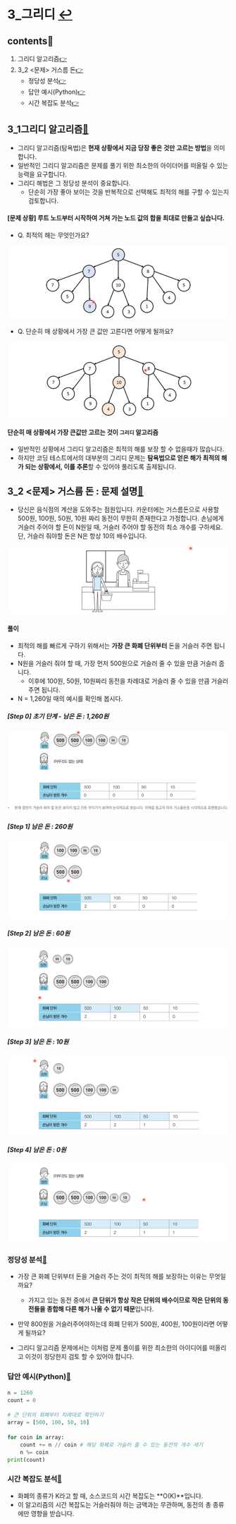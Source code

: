 # 3_그리디 [↩](../this_is_codingtest)

## contents📑<a id="contents"></a>

1. 그리디 알고리즘[👉](#3_1)
2. 3_2 <문제> 거스름 돈[👉](#3_2)
   * 정당성 분석[👉](#3_2-1)
   * 답안 예시(Python)[👉](#3_2-2)
   * 시간 복잡도 분석[👉](#3_2-3)

## 3_1그리디 알고리즘[📑](#contents)<a id="3_1"></a>

* 그리디 알고리즘(탐욕법)은 **현재 상황에서 지금 당장 좋은 것만 고르는 방법**을 의미합니다.
* 일반적인 그리디 알고리즘은 문제를 풀기 위한 최소한의 아이더어를 떠올릴 수 있는 능력을 요구합니다.
* 그리디 해법은 그 정당성 분석이 중요합니다.
  * 단순히 가장 좋아 보이는 것을 반복적으로 선택해도 최적의 해를 구할 수 있는지 검토합니다.

#### [문제 상황] 루트 노드부터 시작하여 거쳐 가는 노드 값의 합을 최대로 만들고 싶습니다.

* Q. 최적의 해는 무엇인가요?

![](./image/3_1.png)

* Q. 단순히 매 상황에서 가장 큰 값만 고른다면 어떻게 될까요?

![](./image/3_2.png)

#### 단순히 매 상황에서 가장 큰값만 고르는 것이 `그리디` 알고리즘

* 일반적인 상황에서 그리디 알고리즘은 최적의 해를 보장 할 수 없을때가 많습니다.
* 하지만 코딩 테스트에서의 대부분의 그리디 문제는 **탐욕법으로 얻은 해가 최적의 해가 되는 상황에서, 이를 추론**할 수 있어야 풀리도록 출제됩니다.

## 3_2 <문제> 거스름 돈 : 문제 설명[📑](#contents)<a id="3_2"></a>

* 당신은 음식점의 계산을 도와주는 점원입니다. 카운터에는 거스름돈으로 사용할 500원, 100원, 50원, 10원 짜리 동전이 무한히 존재한다고 가정합니다. 손님에게 거슬러 주어야 할 돈이 N원일 때, 거슬러 주어야 할 동전의 최소 개수를 구하세요. 단, 거슬러 줘야할  돈은 N은 항상 10의 배수입니다.

![](./image/3_3-1.png)

#### 풀이

* 최적의 해를 빠르게 구하기 위해서는 **가장 큰 화폐 단위부터** 돈을 거슬러 주면 됩니다.
* N원을 거슬러 줘야 할 때, 가장 먼저 500원으로 거슬러 줄 수 있을 만큼 거슬러 줍니다.
  * 이후에 100원, 50원, 10원짜리 동전을 차례대로 거슬러 줄 수 있을 만큼 거슬러 주면 됩니다.
* N = 1,260일 때의 예시를 확인해 봅시다.

##### [Step 0] 초기 단계 - 남은 돈 : 1,260원

![](./image/3_3-2.png)

##### [Step 1] 남은 돈 : 260원

![](./image/3_3-3.png)

##### [Step 2] 남은 돈 : 60원

![](./image/3_3-4.png)

##### [Step 3] 남은 돈 : 10원

![](./image/3_3-5.png)

##### [Step 4] 남은 돈 : 0원

![](./image/3_3-6.png)

### 정당성 분석[📑](#contents)<a id="3_2-1"></a>

* 가장 큰 화폐 단위부터 돈을 거슬러 주는 것이 최적의 해를 보장하는 이유는 무엇일까요?

  * 가지고 있는 동전 중에서 **큰 단위가 항상 작은 단위의 배수이므로 작은 단위의 동전들을 종합해 다른 해가 나올 수 없기 때문**입니다.
* 만약 800원을 거슬러주어야하는데 화폐 단위가 500원, 400원, 100원이라면 어떻게 될까요?
* 그리디 알고리즘 문제에서는 이처럼 문제 풀이를 위한 최소한의 아이디어를 떠올리고 이것이 정당한지 검토 할 수 있어야 합니다.

### 답안 예시(Python)[📑](#contents)<a id="3_2-2"></a>

```python
n = 1260
count = 0

# 큰 단위의 화폐부터 차례대로 확인하기
array = [500, 100, 50, 10]

for coin in array:
    count += n // coin # 해당 화폐로 거슬러 줄 수 있는 동전의 개수 세기
    n %= coin
print(count)
```

### 시간 복잡도 분석[📑](#contents)<a id="3_2-3"></a>

* 화폐의 종류가 K라고 할 때, 소스코드의 시간 복잡도는 **O(K)**입니다.
* 이 알고리즘의 시간 복잡도는 거슬러줘야 하는 금액과는 무관하며, 동전의 총 종류에만 영향을 받습니다.


